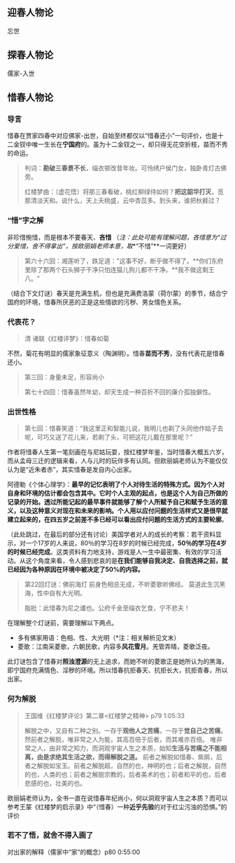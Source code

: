 ## 迎春人物论

忘世



## 探春人物论

儒家-入世



## 惜春人物论

### 导言

惜春在贾家四春中对应佛家-出世，自始至终都仅以“惜春还小”一句评价，也是十二金钗中唯一生长在**宁国府**的。虽为十二金钗之一，却只得无花空折枝，苗而不秀的命运。

> 判词：**勘破三春景不长**，缁衣顿改昔年妆。可怜绣户侯门女，独卧青灯古佛旁。
>
> 红楼梦曲：〔虚花悟〕将那三春看破，桃红柳绿待如何？**把这韶华打灭**，觅那清淡天和。说什么，天上夭桃盛，云中杏蕊多。到头来，谁把秋捱过？

### “惜”字之解

非珍惜惋惜，而是根本不要春天、**吝惜**
（*注：此处可能有理解问题，吝惜意为“过分爱惜，舍不得拿出”，按欧丽娟老师本意，取**“不惜”**一词更好）

> 第六十六回：湘莲听了，跌足道："这事不好，断乎做不得了。**你们东府里除了那两个石头狮子干净只怕连猫儿狗儿都不干净。**我不做这剩王八。"

（结合下文灯谜）春天是充满生机，但也是充满费洛蒙（荷尔蒙）的季节，结合宁国府的环境，惜春所厌恶的正是这些情欲的污秽、男女情色关系。

### 代表花？

> 清 诸联《红楼评梦》：惜春如菊

不然，菊花有明显的儒家象征意义（陶渊明）。惜春**苗而不秀**，没有代表花是惜春还小。

> 第三回：身量未足，形容尚小
>
> 第七十四回：惜春虽然年幼，却天生成一种百折不回的廉介孤独僻性。



### 出世性格

> 第七回：惜春笑道：“我这里正和智能儿说，我明儿也剃了头同他作姑子去呢，可巧又送了花儿来，若剃了头，可把这花儿戴在那里呢？”

作者将惜春人生第一笔刻画在与尼姑玩耍，按红楼梦年鉴，当时惜春大概五六岁，而从孟母三迁的逻辑来看，人与儿时的玩伴多有认同。但欧丽娟老师认为不能仅仅认为是“近朱者赤”，其实惜春是发自内心出家。

阿德勒《个体心理学》：**最早的记忆表明了个人对待生活的特殊方式。**因为个人对自身和环境的估计都会包含其中。它时个人主观的起点，也是这个人为自己所做的记录的开始。透过所能记起的最早事件就能够了解个人所赋予自己和赋予生活的意义，以及这种意义对现在和未来的影响。个人用以应付问题的生活样式又是很早就建立起来的，在四五岁之前差不多已经可以看出**应付问题的生活方式的主要轮廓**。

（此处跳过，在最后的部分还有讨论）美国学者对人的成长的考察：若干资料显示，对一个17岁的人来说，80％的学习在8岁的时候已经完成，**50％的学习在4岁的时候已经完成**。这类资料有力地支持，游戏是人一生中最密集、有效的学习活动。从这个角度来看，令人感到悲哀的是**在我们能够自我决定、自我选择之前，就已经因为各种原因在环境中被决定了50%的内容。**

> 第22回灯谜：佛前海灯
> 前身色相总无成，不听菱歌听佛经。
> 莫道此生沉黑海，性中自有大光明。
>
> 脂批：此惜春为尼之谶也。公府千金至缁衣乞食，宁不悲夫！

在理解整个灯谜前，需要理解以下两点。

- 多有佛家用语：色相、性、大光明（*注：相关解析见文末）
- 菱歌：江南采菱歌，六朝民歌，内容多**风花雪月**。羌管弄晴，菱歌泛夜。

此灯谜包含了惜春对**照浊澄源**的无上追求，而她不听的菱歌正是她所认为的黑海，即宁国府充满情色、淫秽的环境。所以惜春抗拒春天、抗拒长大，抗拒青春，所以出家。

### 何为解脱

> 王国维《红楼梦评论》第二章<红楼梦之精神>    p79 1:05:33
>
> 解脱之中，又自有二种之别。一存于**观他人之苦痛**，一存于**觉自己之苦痛**。然前者之解脱，唯非常之人为能，其高百倍于后者，而其难亦百倍。
>唯非常之人，由非常之知力，而洞观宇宙人生之本质，始知**生活与苦痛之不能相离，由是求绝其生活之欲，而得解脱之道。**
> 前者之解脱如惜春、紫鹃，后者之解脱如宝玉。前者之解脱超，自然的也，神明的也；后者之解脱，自然的也，人类的也；前者之解脱宗教的，后者美术的也；前者和平的也，后者悲感的也，壮美的也。

欧丽娟老师认为，全书一直在说惜春年纪尚小，何以洞观宇宙人生之本质？而可以参考王蒙《红楼梦的启示录》中“（惜春）一种**近乎先验**的对于红尘污浊的恐惧。”的评价





### 若不了悟，就舍不得入画了





对出家的解释（儒家中“家”的概念）p80 0:55:00

